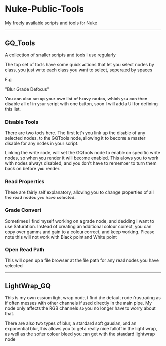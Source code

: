 # Nuke-Public-Tools
My freely available scripts and tools for Nuke

---

## GQ_Tools
A collection of smaller scripts and tools I use regularly

The top set of tools have some quick actions that let you select nodes by class, you just write each class you want to select, seperated by spaces

E.g

"Blur Grade Defocus"

You can also set up your own list of heavy nodes, which you can then disable all of in your script with one button, soon I will add a UI for defining this list.

### Disable Tools

There are two tools here. The first let's you link up the disable of any selected nodes, to the GQTools node, allowing it to become a master disable for any nodes in your script.

Linking the write node, will set the GQTools node to enable on specific write nodes, so when you render it will become enabled. This allows you to work with nodes always disabled, and you don't have to remember to turn them back on before you render.

### Read Properties

These are fairly self explanatory, allowing you to change properties of all the read nodes you have selected.

### Grade Convert

Sometimes I find myself working on a grade node, and deciding I want to use Saturation. Instead of creating an additional colour correct, you can copy over gamma and gain to a colour correct, and keep working. Please note this will not work with Black point and White point

### Open Read Path

This will open up a file browser at the file path for any read nodes you have selected

---

## LightWrap_GQ

This is my own custom light wrap node, I find the default node frustrating as if often messes with other channels if used directly in the main pipe. My node only affects the RGB channels so you no longer have to worry about that.

There are also two types of blur, a standard soft gausian, and an exponential blur, this allows you to get a really nice falloff in the light wrap, as well as the softer colour bleed you can get with the standard lightwrap node
